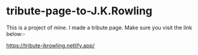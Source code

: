 ﻿# tribute-page-to-J.K.Rowling

This is a project of mine. I made a tribute page. Make sure you visit the link below:-

https://tribute-jkrowling.netlify.app/
